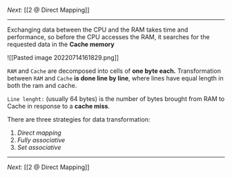 _Next:_ [[2 @ Direct Mapping]]

---

Exchanging data between the CPU and the RAM takes time and performance, so before the CPU accesses the RAM, it searches for the requested data in the **Cache memory** 

![[Pasted image 20220714161829.png]]

`RAM` and `Cache` are decomposed into cells of **one byte each.** Transformation between `RAM` and `Cache` **is done line by line**, where lines have equal length in both the ram and cache.

`Line lenght:` (usually 64 bytes) is the number of bytes brought from RAM to Cache in response to a **cache miss**.

There are three strategies for data transformation:
1. *Direct mapping*
2. *Fully associative*
3. *Set associative*

---
_Next:_ [[2 @ Direct Mapping]]